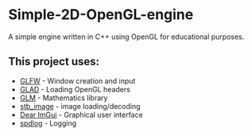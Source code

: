 # Simple-2D-OpenGL-engine
A simple engine written in C++ using OpenGL for educational purposes.

## This project uses:
- [GLFW](https://github.com/glfw/glfw) - Window creation and input
- [GLAD](https://glad.dav1d.de/) - Loading OpenGL headers
- [GLM](https://github.com/g-truc/glm) - Mathematics library
- [stb_image](https://github.com/nothings/stb/blob/master/stb_image.h) - image loading/decoding
- [Dear ImGui](https://github.com/ocornut/imgui) - Graphical user interface
- [spdlog](https://github.com/gabime/spdlog) - Logging
